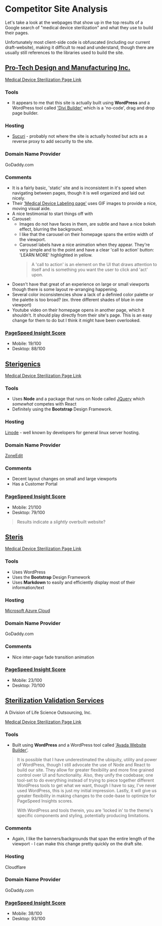# Competitor Site Analysis
Let's take a look at the webpages that show up in the top results of a Google search of "medical device sterilization" and what they use to build their pages.

Unfortunately most client-side code is obfuscated (including our current draft-website), making it difficult to read and understand, though there are usually still references to the libraries used to build the site.


## [Pro-Tech Design and Manufacturing Inc.](https://protechdesign.com/)

[Medical Device Sterilization Page Link](https://protechdesign.com/medical-device-sterilization)

### Tools
* It appears to me that this site is actually built using **WordPress** and a WordPress tool called ['Divi Builder'](https://www.elegantthemes.com/documentation/divi/visual-builder/) which is a 'no-code', drag and drop page builder.

### Hosting
* [Sucuri](https://sucuri.net/) - probably not where the site is actually hosted but acts as a reverse proxy to add security to the site.

### Domain Name Provider
GoDaddy.com

### Comments
* It is a fairly basic, 'static' site and is inconsistent in it's speed when navigating between pages, though it is well organized and laid out nicely.
* Their ['Medical Device Labeling page'](https://protechdesign.com/medical-device-labeling/) uses GIF images to provide a nice, moving visual aide.
* A nice testimonial to start things off with 
* Carousel:
    * Images do not have faces in them, are subtle and have a nice bokeh effect, blurring the background.
    * I like that the carousel on their homepage spans the entire width of the viewport.
    * Carousel labels have a nice animation when they appear. They're very simple and to the point and have a clear 'call to action' button: 'LEARN MORE' highlighted in yellow.
        > A 'call to action' is an element on the UI that draws attention to itself and is something you want the user to click and 'act' upon.
* Doesn't have that great of an experience on large or small viewports though there is some layout re-arranging happening.
* Several color inconsistencies show a lack of a definied color palette or the palette is too broad? (ex. three different shades of blue in one viewport)
* Youtube video on their homepage opens in another page, which it shouldn't. It should play directly from their site's page. This is an easy change for them to do but I think it might have been overlooked.

### [PageSpeed Insight Score](https://developers.google.com/speed/pagespeed/insights/?url=https%3A%2F%2Fprotechdesign.com%2F)
* Mobile: 19/100
* Desktop: 88/100


## [Sterigenics](https://sterigenics.com)

[Medical Device Sterilization Page Link](https://sterigenics.com/industries/medical-device/)

### Tools
* Uses **Node** and a package that runs on Node called [JQuery](https://www.npmjs.com/package/jquery) which *somewhat* competes with React
* Definitely using the **Bootstrap** Design Framework.

### Hosting
[Linode](linode.com) - well known by developers for general linux server hosting.

### Domain Name Provider
[ZoneEdit](https://www.zoneedit.com/)

### Comments
* Decent layout changes on small and large viewports
* Has a Customer Portal

### [PageSpeed Insight Score](https://developers.google.com/speed/pagespeed/insights/?url=https%3A%2F%2Fsterigenics.com%2F)
* Mobile: 21/100
* Desktop: 79/100
> Results indicate a *slightly* overbuilt website?


## [Steris](https://www.steris-ast.com)
[Medical Device Sterilization Page Link](https://www.steris-ast.com/services/medical-devices/)

### Tools
* Uses WordPress
* Uses the **Bootstrap** Design Framework
* Uses **Markdown** to easily and efficiently display most of their information/text

### Hosting
[Microsoft Azure Cloud](https://azure.microsoft.com/en-us/)

### Domain Name Provider
GoDaddy.com

### Comments
* Nice inter-page fade transition animation

### [PageSpeed Insight Score](https://developers.google.com/speed/pagespeed/insights/?url=https%3A%2F%2Fwww.steris-ast.com%2F&tab=desktop)
* Mobile: 23/100
* Desktop: 70/100


## [Sterilization Validation Services](https://lso-inc.com/sterilization-validation-services/)
A Division of Life Science Outsourcing, Inc.

[Medical Device Sterilization Page Link](https://lso-inc.com/sterilization-validation-services/medical-device-sterilization/)

### Tools
* Built using **WordPress** and a WordPress tool called ['Avada Website Builder'](https://avada.theme-fusion.com/).
> It is possible that I have underestimated the ubiquity, utility and power of WordPress, though I still advocate the use of Node and React to build our site. They allow for greater flexibility and more fine grained control over UI and functionality. Also, they unify the codebase; one tool-set to do everything instead of trying to piece together different WordPress tools to get what we want, though I have to say, I've never used WordPress, this is just my initial impression. Lastly, it will give us greater flexibility in making changes to the code-base to optimize for PageSpeed Insights scores.
> 
> With WordPress and tools therein, you are 'locked in' to the theme's specific components and styling, potentially producing limitations.

### Comments
* Again, I like the banners/backgrounds that span the entire length of the viewport - I can make this change pretty quickly on the draft site.

### Hosting
Cloudflare

### Domain Name Provider
GoDaddy.com

### [PageSpeed Insight Score](https://developers.google.com/speed/pagespeed/insights/?url=https%3A%2F%2Flso-inc.com%2Fsterilization-validation-services%2F)
* Mobile: 38/100
* Desktop: 93/100

